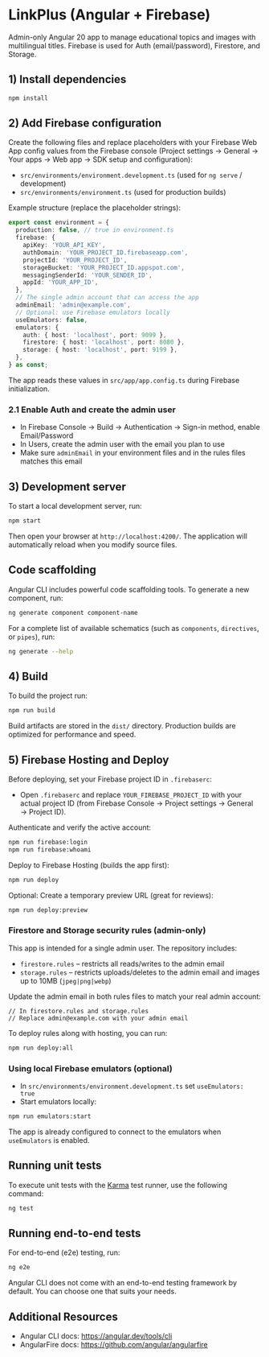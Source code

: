 # LinkPlus (Angular + Firebase)

Admin-only Angular 20 app to manage educational topics and images with multilingual titles. Firebase is used for Auth (email/password), Firestore, and Storage.

## 1) Install dependencies

```bash
npm install
```

## 2) Add Firebase configuration

Create the following files and replace placeholders with your Firebase Web App config values from the Firebase console (Project settings → General → Your apps → Web app → SDK setup and configuration):

- `src/environments/environment.development.ts` (used for `ng serve` / development)
- `src/environments/environment.ts` (used for production builds)

Example structure (replace the placeholder strings):

```ts
export const environment = {
  production: false, // true in environment.ts
  firebase: {
    apiKey: 'YOUR_API_KEY',
    authDomain: 'YOUR_PROJECT_ID.firebaseapp.com',
    projectId: 'YOUR_PROJECT_ID',
    storageBucket: 'YOUR_PROJECT_ID.appspot.com',
    messagingSenderId: 'YOUR_SENDER_ID',
    appId: 'YOUR_APP_ID',
  },
  // The single admin account that can access the app
  adminEmail: 'admin@example.com',
  // Optional: use Firebase emulators locally
  useEmulators: false,
  emulators: {
    auth: { host: 'localhost', port: 9099 },
    firestore: { host: 'localhost', port: 8080 },
    storage: { host: 'localhost', port: 9199 },
  },
} as const;
```

The app reads these values in `src/app/app.config.ts` during Firebase initialization.

### 2.1 Enable Auth and create the admin user

- In Firebase Console → Build → Authentication → Sign-in method, enable Email/Password
- In Users, create the admin user with the email you plan to use
- Make sure `adminEmail` in your environment files and in the rules files matches this email

## 3) Development server

To start a local development server, run:

```bash
npm start
```

Then open your browser at `http://localhost:4200/`. The application will automatically reload when you modify source files.

## Code scaffolding

Angular CLI includes powerful code scaffolding tools. To generate a new component, run:

```bash
ng generate component component-name
```

For a complete list of available schematics (such as `components`, `directives`, or `pipes`), run:

```bash
ng generate --help
```

## 4) Build

To build the project run:

```bash
npm run build
```

Build artifacts are stored in the `dist/` directory. Production builds are optimized for performance and speed.

## 5) Firebase Hosting and Deploy

Before deploying, set your Firebase project ID in `.firebaserc`:

- Open `.firebaserc` and replace `YOUR_FIREBASE_PROJECT_ID` with your actual project ID
  (from Firebase Console → Project settings → General → Project ID).

Authenticate and verify the active account:

```bash
npm run firebase:login
npm run firebase:whoami
```

Deploy to Firebase Hosting (builds the app first):

```bash
npm run deploy
```

Optional: Create a temporary preview URL (great for reviews):

```bash
npm run deploy:preview
```

### Firestore and Storage security rules (admin-only)

This app is intended for a single admin user. The repository includes:

- `firestore.rules` – restricts all reads/writes to the admin email
- `storage.rules` – restricts uploads/deletes to the admin email and images up to 10MB (`jpeg|png|webp`)

Update the admin email in both rules files to match your real admin account:

```text
// In firestore.rules and storage.rules
// Replace admin@example.com with your admin email
```

To deploy rules along with hosting, you can run:

```bash
npm run deploy:all
```

### Using local Firebase emulators (optional)

- In `src/environments/environment.development.ts` set `useEmulators: true`
- Start emulators locally:

```bash
npm run emulators:start
```

The app is already configured to connect to the emulators when `useEmulators` is enabled.

## Running unit tests

To execute unit tests with the [Karma](https://karma-runner.github.io) test runner, use the following command:

```bash
ng test
```

## Running end-to-end tests

For end-to-end (e2e) testing, run:

```bash
ng e2e
```

Angular CLI does not come with an end-to-end testing framework by default. You can choose one that suits your needs.

## Additional Resources

- Angular CLI docs: https://angular.dev/tools/cli
- AngularFire docs: https://github.com/angular/angularfire
